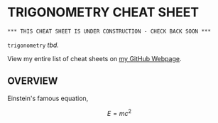 # TRIGONOMETRY CHEAT SHEET

```txt
*** THIS CHEAT SHEET IS UNDER CONSTRUCTION - CHECK BACK SOON ***
```

`trigonometry` _tbd._

View my entire list of cheat sheets on
[my GitHub Webpage](https://jeffdecola.github.io/my-cheat-sheets/).

## OVERVIEW

Einstein's famous equation,

$$
E=mc^2
$$
